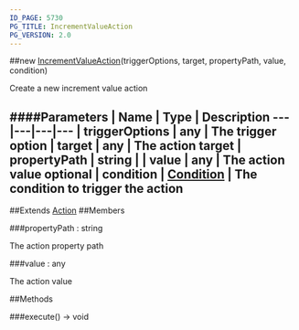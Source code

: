 ```yaml
---
ID_PAGE: 5730
PG_TITLE: IncrementValueAction
PG_VERSION: 2.0
---
```

##new [IncrementValueAction](page.php?p=5730)(triggerOptions, target, propertyPath, value, condition)


Create a new increment value action


####Parameters
 | Name | Type | Description
---|---|---|---
 | triggerOptions | any | The trigger option
 | target | any | The action target
 | propertyPath | string | 
 | value | any | The action value
optional | condition | [Condition](page.php?p=5742) | The condition to trigger the action
---

##Extends [Action](page.php?p=5726)
##Members

###propertyPath : string



The action property path


###value : any



The action value







##Methods

###execute() &rarr; void

